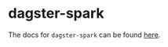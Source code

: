 # dagster-spark

The docs for `dagster-spark` can be found
[here](https://docs.dagster.io/apidocs/libraries/dagster_spark).
